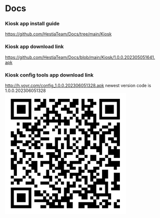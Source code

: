 # Docs

### Kiosk app install guide
https://github.com/HestiaTeam/Docs/tree/main/Kiosk

### Kiosk app download link
https://github.com/HestiaTeam/Docs/blob/main/Kiosk/1.0.0.202305051641.apk

### Kiosk config tools app download link
http://h.yoyr.com/config_1.0.0.202306051328.apk
newest version code is 1.0.0.202306051328
![Open Browser Click the Address Area Then Scan the qrcode](https://github.com/HestiaTeam/Docs/blob/main/Kiosk/http___h.yoyr.com_config_1.0.0.202306051328.apk.png?raw=true)

